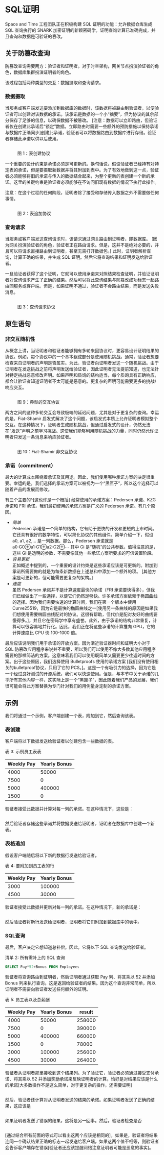 # SQL证明

Space and Time 工程团队正在积极构建 SQL 证明的功能：允许数据仓库生成 SQL 查询执行的 SNARK 加密证明的新颖密码学，证明查询计算已准确完成，并且查询和数据是可验证的篡改。

## 关于防篡改查询

防篡改查询需要两方：验证者和证明者。对于时空架构，网关节点扮演验证者的角色，数据库集群扮演证明者的角色。

该过程包括两种类型的交互：数据摄取和查询请求。

### 数据摄取 <a href="#data-ingestion" id="data-ingestion"></a>

当服务或客户端发送要添加到数据库的数据时，该数据将被路由到验证者，以便验证者可以创建对该数据的承诺。该承诺是数据的一个小“摘要”，但为协议的其余部分保存了足够的信息，以确保数据不被篡改。 \[注意：数据可以立即路由，但验证者仅在创建此承诺后“锁定”数据。立即路由时需要一些额外的预防措施以保持承诺与数据库正确同步]创建此承诺，验证者可以将数据路由到数据库进行存储。验证者存储此承诺以供以后使用。

<figure><img src="https://1359882050-files.gitbook.io/~/files/v0/b/gitbook-x-prod.appspot.com/o/spaces%2FzHdDPR6NVKwyccJmuzAw%2Fuploads%2FfyPZv2LRdDQr1C1xTTJm%2Ffig1.png?alt=media&#x26;token=b4feee30-57c0-4246-b5a5-b16aab67eca0" alt=""><figcaption><p>图 1：表创建协议</p></figcaption></figure>

一个重要的设计约束是承诺必须是可更新的。换句话说，假设验证者已经持有对特定表的承诺，但是要摄取新数据并将其附加到表中。为了有效地做到这一点，验证者必须能够将旧的承诺与传入的数据结合起来，为整个更新的表创建一个新的承诺。这里的关键约束是验证者必须能够在不访问旧现有数据的情况下执行此操作。

注意：在这个过程的任何阶段，证明者除了接受和存储传入数据之外不需要做任何事情。

<figure><img src="https://1359882050-files.gitbook.io/~/files/v0/b/gitbook-x-prod.appspot.com/o/spaces%2FzHdDPR6NVKwyccJmuzAw%2Fuploads%2F7msGfOHmPYSTYba5Wv28%2Ffig2.png?alt=media&#x26;token=74738f88-e277-4b9c-9f8e-6c01f0e6976e" alt=""><figcaption><p>图 2：表追加协议</p></figcaption></figure>

### 查询请求 <a href="#query-requests" id="query-requests"></a>

当服务或客户端发送查询请求时，该请求通过网关路由到证明者，即数据库。 \[因为网关扮演验证者的角色，验证者正在路由请求。但是，这并不是绝对必要的，并且可以将请求直接路由到证明者，甚至无需打开数据包。] 此时，证明者解析查询，计算正确的结果，并生成 SQL 证明。然后它将查询结果和证明发送给验证者。

一旦验证者获得了这个证明，它就可以使用承诺来对照结果检查证明，并验证证明者对查询请求产生了正确的结果。然后可以将此查询结果与防篡改成功标志一起路由回服务或客户端。但是，如果证明不通过，验证者不会路由结果，而是发送失败消息。

<figure><img src="https://1359882050-files.gitbook.io/~/files/v0/b/gitbook-x-prod.appspot.com/o/spaces%2FzHdDPR6NVKwyccJmuzAw%2Fuploads%2F6GpEPCNyxpWHz2iIOZHd%2Ffig3.png?alt=media&#x26;token=3572c15c-44c9-4d52-aeae-3610aead76d7" alt=""><figcaption><p>图 3：查询请求协议</p></figcaption></figure>

## 原生语句 <a href="#primitives" id="primitives"></a>

### 非交互随机性 <a href="#non-interactive-randomness" id="non-interactive-randomness"></a>

从概念上讲，当证明者和验证者能够拥有多轮来回协议时，更容易设计证明结果的协议。例如，每个协议中的一个基本组成部分是使用随机挑战。通常，验证者想要检查来自证明者的声明是否属实。为此，验证者向证明者发送一个随机挑战。由于证明者在发送挑战之前将声明发送给验证者，因此证明者无法提前知道，也无法针对特定挑战恶意修改声明。如果声明和质询的结构适当，每个质询具有正确响应，都会让验证者知道证明者不太可能是恶意的。更复杂的声明可能需要更多的挑战/响应交互。

<figure><img src="https://1359882050-files.gitbook.io/~/files/v0/b/gitbook-x-prod.appspot.com/o/spaces%2FzHdDPR6NVKwyccJmuzAw%2Fuploads%2FtzCiIF2roGLAu7BSGOCz%2Ffig9.png?alt=media&#x26;token=981b28e6-f2ff-4e42-942d-ad35e6f0729d" alt=""><figcaption><p>图 9：典型的交互协议</p></figcaption></figure>

两方之间的这种多轮交互会导致极端的延迟问题，尤其是对于更复杂的查询。幸运的是，Fiat-Shamir 启发式解决了这个问题，该启发式本质上允许证明者模拟整个交互。在这种情况下，证明者生成随机挑战，但通过启发式的设计，仍然无法在“发送”声明之前学习挑战。这使我们能够利用随机挑战的力量，同时仍然允许证明者只发送一条消息来响应验证者。

<figure><img src="https://1359882050-files.gitbook.io/~/files/v0/b/gitbook-x-prod.appspot.com/o/spaces%2FzHdDPR6NVKwyccJmuzAw%2Fuploads%2FgKxg0DkPy12yibpYVQB3%2Ffig10.png?alt=media&#x26;token=3bb213c6-115b-459c-a9b0-951cc36e6787" alt=""><figcaption><p>图 10：Fiat-Shamir 非交互协议</p></figcaption></figure>

### 承诺（commitment） <a href="#commitments" id="commitments"></a>

最大的计算成本围绕着承诺及其用途。因此，我们使用哪种承诺方案的决定很重要。幸运的是，我们选择的承诺方案可以被视为一个“黑匣子”，所以这个选择可以随着产品的发展而修改。

有三个主要的^\[这也许是一个概括] 经常使用的承诺方案：Pedersen 承诺、KZG 承诺和 FRI 承诺。我们最初使用的承诺方案是广义的 Pedersen 承诺。有几个原因。

* _简单_\
  Pedersen 承诺是一个简单的结构，它有助于更​​快的开发和更短的上市时间。它还具有很好的数学特性，可以简化协议的其他组件。简单介绍一下，假设 a0, a1, a2,… 是一列数据。那么，Pedersen 承诺就是 a0⋅G0⊕a1⋅G1⊕a2⋅G2⊕⋯ 其中 Gi 是“随机”的公共参数。值得注意的是，这些 Gi 是透明的参数，不需要像其他一些承诺方案所要求的可信设置阶段。
* _容易更新_\
  正如概述中提到的，一个重要的设计约束是这些承诺应该是可更新的。附加到承诺所需要做的就是为每条新数据在上述总和中添加一个额外的项。 \[其他方案是可更新的，但可能需要更复杂的架构。]
* _速度_\
  虽然 Pedersen 承诺并不是计算速度最快的承诺（FRI 承诺要快得多），但我们已经做出了一些选择，以便它们仍然足够快。许多承诺方案依赖于椭圆曲线的选择。因为我们需要快速的计算时间，我们在第一个版本中使用 Curve25519，因为它是最快的椭圆曲线之一\[使用另一条曲线的原因是如果我们想使用需要椭圆曲线配对的协议。这很有帮助，但代价是配对友好的曲线要慢得多。]，并且它在密码学中享有盛誉。此外，由于承诺的结构非常重复，计算可以很容易地并行化。因此，我们正在将这些承诺的计算推向 GPU，它的计算速度比 CPU 快 100-1000 倍。

最后应该说明我们用于承诺的开放方案。因为渐近验证器时间和证明大小对于 SQL 防篡改应用程序来说并不重要，所以我们可以使用不像大多数其他应用程序需要的那样简洁的方案。这意味着我们可以使用既简单又需要更少往返时间的方案。出于这些原因，我们选择使用 Bulletproofs 使用的承诺方案 \[我们没有使用相关的bulletproof协议，只用了它的 PCS。]。这是一个有吸引力的选择，因为它是一个经过良好测试的开源系统，我们可以快速使用。但是，与本节中关于承诺的几乎所有其他内容一样，这实际上是一个“黑匣子”，因此随着我们产品的发展，我们很可能会将此方案替换为专门针对我们的用例量身定制的承诺方案。

## 示例 <a href="#example" id="example"></a>

我们将通过一个示例，客户端创建一个表，附加到它，然后查询该表。

### 表创建 <a href="#table-creation" id="table-creation"></a>

客户端将以下数据发送给验证者以创建包含一些数据的表。

表 3: 示例员工表表

| Weekly Pay | Yearly Bonus |
| ---------- | ------------ |
| 4000       | 50000        |
| 7500       | 0            |
| 5000       | 400000       |
| 1500       | 0            |

验证者接受此数据并计算对每一列的承诺。在这种情况下，这些是：

<figure><img src="https://1359882050-files.gitbook.io/~/files/v0/b/gitbook-x-prod.appspot.com/o/spaces%2FzHdDPR6NVKwyccJmuzAw%2Fuploads%2FxnOuwvejhTesbA2NLf8N%2Fimage.png?alt=media&#x26;token=c5bec9bd-4edd-4906-bbc7-e21eba7f60fd" alt=""><figcaption></figcaption></figure>

然后验证者存储这些承诺并将数据发送给证明者，证明者在数据库中创建一个新表。

### 表格追加 <a href="#table-append" id="table-append"></a>

假设客户端随后将以下新的数据行发送给验证者。

表 4: 要附加到员工表的行

| Weekly Pay | Yearly Bonus |
| ---------- | ------------ |
| 3000       | 100000       |
| 4500       | 30000        |

验证者接受此数据并更新对每一列的承诺。在这种情况下，新的承诺是：

<figure><img src="https://1359882050-files.gitbook.io/~/files/v0/b/gitbook-x-prod.appspot.com/o/spaces%2FzHdDPR6NVKwyccJmuzAw%2Fuploads%2FeHvCG452WMpiDeO0U4XU%2Fimage2.png?alt=media&#x26;token=f7765a25-12b5-4314-a8de-96747602ca39" alt=""><figcaption></figcaption></figure>

然后验证者将新行发送给证明者，证明者将它们附加到数据库中的表中。

### SQL查询 <a href="#sql-query" id="sql-query"></a>

最后，客户决定它想知道总补偿。因此，它将以下 SQL 查询发送给验证者。

清单 2: 所有需补上的 SQL 查询

```sql
SELECT Pay*52+Bonus FROM Employees
```

验证者将查询路由到证明者，然后证明者通过获取 Pay 列、将其乘以 52 并添加 Bonus 列来执行查询。这是返回给验证者的结果。因为这个查询非常简单，所以证明者不需要向验证者发送任何额外的证明。

表 5: 员工表以及总薪酬

| Weekly Pay | Yearly Bonus | result |
| ---------- | ------------ | ------ |
| 4000       | 50000        | 258000 |
| 7500       | 0            | 390000 |
| 5000       | 400000       | 660000 |
| 1500       | 0            | 78000  |
| 3000       | 100000       | 256000 |
| 4500       | 30000        | 264000 |

验证者从证明者那里接收到这个结果列。为了验证它，验证者必须通过接受支付承诺、将其乘以 52 并添加奖励承诺来反映证明者的计算。恰好是对结果应该是什么的承诺\[大多数操作不是这么简单，对于更复杂的操作，还需要证明]

<figure><img src="https://1359882050-files.gitbook.io/~/files/v0/b/gitbook-x-prod.appspot.com/o/spaces%2FzHdDPR6NVKwyccJmuzAw%2Fuploads%2Fn2u7S3nXkNxSvK8vekAI%2Fimage3.png?alt=media&#x26;token=dbe22116-15cc-42e6-b66e-425ec25817f6" alt=""><figcaption></figcaption></figure>

然后，验证者还计算对从证明者发送的结果的承诺。如果证明者发送了正确的结果，这应该是

<figure><img src="https://1359882050-files.gitbook.io/~/files/v0/b/gitbook-x-prod.appspot.com/o/spaces%2FzHdDPR6NVKwyccJmuzAw%2Fuploads%2FWf2NefqQMEGi0oHdpa4H%2Fimage4.png?alt=media&#x26;token=34a34c66-91cd-49da-9348-9760e4b009e3" alt=""><figcaption></figcaption></figure>

如果证明者发送了错误的结果，这将是另一回事。然后，验证者检查是否

<figure><img src="https://1359882050-files.gitbook.io/~/files/v0/b/gitbook-x-prod.appspot.com/o/spaces%2FzHdDPR6NVKwyccJmuzAw%2Fuploads%2FUDWkA0XRo9CbyaQwz8Xl%2Fimage5.png?alt=media&#x26;token=fe7f17a6-8a02-477a-bd37-2a3cc9773aa7" alt=""><figcaption></figcaption></figure>

\[通过结合所有前面的等式可以看出这两个应该是相同的]。如果是，验证者将结果连同一个确认结果正确的标志一起发送给客户端。如果这两个值不相等，则验证者会告诉客户端存在错误\[验证者还应该提醒网络注意证明者可能是恶意的事实]。
